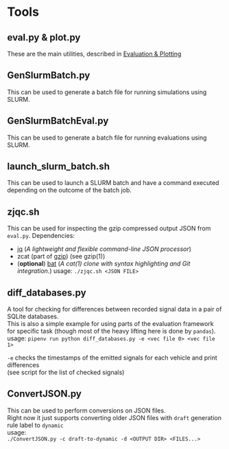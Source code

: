 # Tools

## eval.py & plot.py
These are the main utilities, described in [Evaluation & Plotting](evaluation_plotting.md)

## GenSlurmBatch.py
This can be used to generate a batch file for running simulations using SLURM.

## GenSlurmBatchEval.py
This can be used to generate a batch file for running evaluations using SLURM.

## launch_slurm_batch.sh
This can be used to launch a SLURM batch and have a command executed depending on the outcome of the batch job.

## zjqc.sh
This can be used for inspecting the gzip compressed output JSON from `eval.py`.
Dependencies:
- [jq](https://stedolan.github.io/jq/) (_A lightweight and flexible command-line JSON processor_)
- zcat (part of [gzip](https://www.gnu.org/software/gzip/)) (see gzip(1))
- (**optional**) [bat](https://github.com/sharkdp/bat) (_A cat(1) clone with syntax highlighting and Git integration._)
usage:
`./zjqc.sh <JSON FILE>`

## diff_databases.py
A tool for checking for differences between recorded signal data in a pair of SQLite databases.  
This is also a simple example for using parts of the evaluation framework for specific task
(though most of the heavy lifting here is done by `pandas`).  
usage:
`pipenv run python diff_databases.py -e <vec file 0> <vec file 1>`

`-e` checks the timestamps of the emitted signals for each vehicle and print differences  
	 (see script for the list of checked signals)

## ConvertJSON.py
This can be used to perform conversions on JSON files.  
Right now it just supports converting older JSON files with `draft` generation
rule label to `dynamic`  
usage:  
`./ConvertJSON.py -c draft-to-dynamic -d <OUTPUT DIR> <FILES...>`

